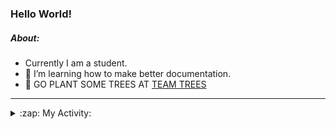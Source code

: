 ### Hello World!

##### About:
- Currently I am a student.
- 🌱 I’m learning how to make better documentation.
- 🌱 GO PLANT SOME TREES AT [TEAM TREES](https://teamtrees.org/)

---
<details>
  <summary>:zap: My Activity:</summary>
  
<!--START_SECTION:waka-->
![Code Time](http://img.shields.io/badge/Code%20Time-1%2C115%20hrs%2020%20mins-blue)

**I'm a Night 🦉** 

```text
🌞 Morning                1416 commits        ██░░░░░░░░░░░░░░░░░░░░░░░   09.28 % 
🌆 Daytime                5315 commits        █████████░░░░░░░░░░░░░░░░   34.82 % 
🌃 Evening                4370 commits        ███████░░░░░░░░░░░░░░░░░░   28.63 % 
🌙 Night                  4163 commits        ███████░░░░░░░░░░░░░░░░░░   27.27 % 
```
📅 **I'm Most Productive on Wednesday** 

```text
Monday                   2284 commits        ████░░░░░░░░░░░░░░░░░░░░░   14.96 % 
Tuesday                  1890 commits        ███░░░░░░░░░░░░░░░░░░░░░░   12.38 % 
Wednesday                3644 commits        ██████░░░░░░░░░░░░░░░░░░░   23.87 % 
Thursday                 1946 commits        ███░░░░░░░░░░░░░░░░░░░░░░   12.75 % 
Friday                   1486 commits        ██░░░░░░░░░░░░░░░░░░░░░░░   09.74 % 
Saturday                 1382 commits        ██░░░░░░░░░░░░░░░░░░░░░░░   09.05 % 
Sunday                   2632 commits        ████░░░░░░░░░░░░░░░░░░░░░   17.24 % 
```


📊 **This Week I Spent My Time On** 

```text
🔥 Editors: 
VS Code                  4 hrs 27 mins       █████████████████████████   100.00 % 

🐱‍💻 Projects: 
praise                   4 hrs 1 min         ███████████████████████░░   90.22 % 
recurring-call-reminder  24 mins             ██░░░░░░░░░░░░░░░░░░░░░░░   09.02 % 
CSF22                    2 mins              ░░░░░░░░░░░░░░░░░░░░░░░░░   00.75 % 
ai                       0 secs              ░░░░░░░░░░░░░░░░░░░░░░░░░   00.01 % 
```


 Last Updated on 05/05/2023 06:08:04 UTC
<!--END_SECTION:waka-->
</details>
